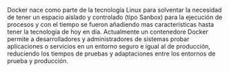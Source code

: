 Docker nace como parte de la tecnología Linux para solventar la necesidad de tener un espacio aislado y controlado (tipo Sanbox) para la ejecución de procesos y con el tiempo se fueron añadiendo mas características hasta tener la tecnología de hoy en día. Actualmente un contenedore Docker permite a desarrolladores y administradores de sistemas probar aplicaciones o servicios en un entorno seguro e igual al de producción, reduciendo los tiempos de pruebas y adaptaciones entre los entornos de prueba y producción.